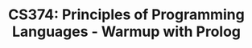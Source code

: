 ---
layout: exercise
permalink: /Modules/Prolog/Warmup/Exercise
title: "CS374: Principles of Programming Languages - Warmup with Prolog"
language: "prolog"

info:
  points: 3
  instructions: "Run this prolog program."
  goals:
    - To write a Scheme statement
    
canvasasmtid: "181953"   
canvaspoints: 3
  
processor:  
  correctfeedback: "Correct!!" 
  incorrectfeedback: "Try again"
  submitformlink: false
  feedbackprocess: | 
    var pos = feedbackString.toString();
  correctcheck: |
    pos.toLowerCase().includes("true")
 
files:
  - filename: "first.pl"
    name: first
    ismain: false
    isreadonly: false
    isvisible: true
    code: | 
      take_before(cs173, cs374). 
      take_before(X, cs374).
      take_before(cs173, X).
      take_before(X, Y).
      
  - filename: "main.pl"
    ismain: true
    name: main
    isreadonly: true
    isvisible: true
    code: |
      % Enter facts
      assertz(course(cs173)).
      assertz(course(cs174)).
      assertz(course(cs374)).
      assertz(course(cs475)).

      % Prerequisite relationships
      assertz(prereq(cs174, cs173)).
      assertz(prereq(cs374, cs174)).

      % Base case for the recursive helper: if X is a direct prerequisite for Y.
      assertz((take_before_recursive(X, Y, _) :- prereq(X, Y))).

      % Recursive step: find an intermediate course Z such that Z is a prerequisite for Y, and ensure no cycles.
      assertz((take_before_recursive(X, Y, Visited) :- prereq(Z, Y), \+ member(Z, Visited), take_before_recursive(X, Z, [Z | Visited]))).

      % Base case: X must be taken before Y if X is a direct prerequisite for Y.
      assertz((take_before(X, Y) :- prereq(X, Y))).

      % Recursive case: X must be taken before Y if there's a chain of prerequisites from X to Y.
      assertz((take_before(X, Y) :- take_before_recursive(X, Y, []))).



---